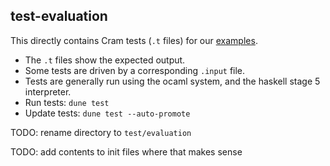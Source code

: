 ## test-evaluation

This directly contains Cram tests (`.t` files) for our [examples](../examples).
- The `.t` files show the expected output.
- Some tests are driven by a corresponding `.input` file.
- Tests are generally run using the ocaml system, and the haskell stage 5 interpreter.
- Run tests: `dune test`
- Update tests: `dune test --auto-promote`

TODO: rename directory to `test/evaluation`

TODO: add contents to init files where that makes sense
